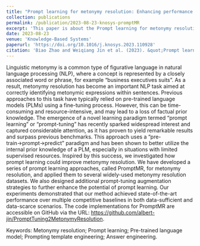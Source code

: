 ```yaml
---
title: "Prompt learning for metonymy resolution: Enhancing performance with internal prior knowledge of pre-trained language models"
collection: publications
permalink: /publication/2023-08-23-knosys-promptMR
excerpt: 'This paper is about the Prompt learning for metonymy resolution task.'
date: 2023-08-23
venue: 'Knowledge-Based Systems'
paperurl: 'https://doi.org/10.1016/j.knosys.2023.110928'
citation: 'Biao Zhao and Weiqiang Jin et al. (2023). &quot;Prompt learning for metonymy resolution: Enhancing performance with internal prior knowledge of pre-trained language models.&quot; <i>Knowledge-Based Systems</i>. Volume 279, 2023, 110928, ISSN 0950-7051.'
---
```


Linguistic metonymy is a common type of figurative language in natural language processing (NLP), where a concept is represented by a closely associated word or phrase, for example “business executives suits”. As a result, metonymy resolution has become an important NLP task aimed at correctly identifying metonymic expressions within sentences. Previous approaches to this task have typically relied on pre-trained language models (PLMs) using a fine-tuning process. However, this can be time-consuming and resource-intensive, and may lead to a loss of factual prior knowledge. The emergence of a novel learning paradigm termed “prompt learning” or “prompt-tuning” has recently sparked widespread interest and captured considerable attention, as it has proven to yield remarkable results and surpass previous benchmarks. This approach uses a “pre-train→prompt→predict” paradigm and has been shown to better utilize the internal prior knowledge of a PLM, especially in situations with limited supervised resources. Inspired by this success, we investigated how prompt learning could improve metonymy resolution. We have developed a series of prompt learning approaches, called PromptMR, for metonymy resolution, and applied them to several widely-used metonymy resolution datasets. We also designed additional prompt-tuning augmentation strategies to further enhance the potential of prompt learning. Our experiments demonstrated that our method achieved state-of-the-art performance over multiple competitive baselines in both data-sufficient and data-scarce scenarios. The code implementations for PromptMR are accessible on GitHub via the URL: https://github.com/albert-jin/PromptTuning2MetonymyResolution.

Keywords: Metonymy resolution; Prompt learning; Pre-trained language model; Prompting template engineering; Answer engineering.

